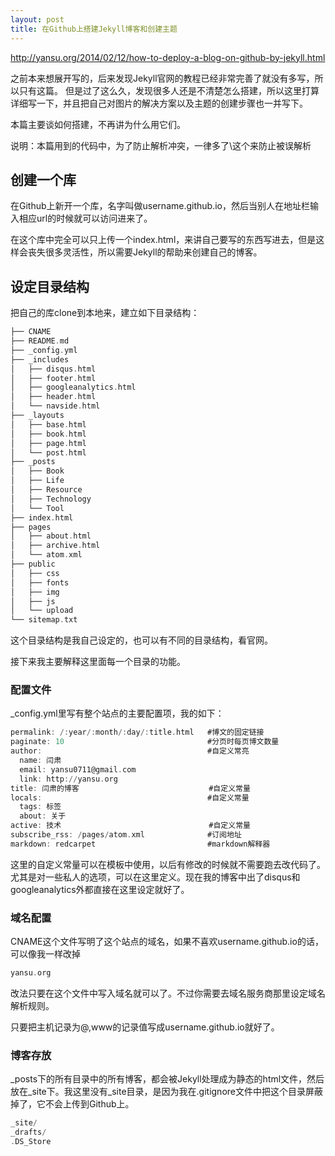 ```yaml
---
layout: post
title: 在Github上搭建Jekyll博客和创建主题
---
```

http://yansu.org/2014/02/12/how-to-deploy-a-blog-on-github-by-jekyll.html

之前本来想展开写的，后来发现Jekyll官网的教程已经非常完善了就没有多写，所以只有这篇。 但是过了这么久，发现很多人还是不清楚怎么搭建，所以这里打算详细写一下，并且把自己对图片的解决方案以及主题的创建步骤也一并写下。

本篇主要谈如何搭建，不再讲为什么用它们。

说明：本篇用到的代码中，为了防止解析冲突，一律多了\这个来防止被误解析

## 创建一个库

在Github上新开一个库，名字叫做username.github.io，然后当别人在地址栏输入相应url的时候就可以访问进来了。

在这个库中完全可以只上传一个index.html，来讲自己要写的东西写进去，但是这样会丧失很多灵活性，所以需要Jekyll的帮助来创建自己的博客。

## 设定目录结构

把自己的库clone到本地来，建立如下目录结构：

```a
├── CNAME
├── README.md
├── _config.yml
├── _includes
│   ├── disqus.html
│   ├── footer.html
│   ├── googleanalytics.html
│   ├── header.html
│   └── navside.html
├── _layouts
│   ├── base.html
│   ├── book.html
│   ├── page.html
│   └── post.html
├── _posts
│   ├── Book
│   ├── Life
│   ├── Resource
│   ├── Technology
│   └── Tool
├── index.html
├── pages
│   ├── about.html
│   ├── archive.html
│   └── atom.xml
├── public
│   ├── css
│   ├── fonts
│   ├── img
│   ├── js
│   └── upload
└── sitemap.txt
```

这个目录结构是我自己设定的，也可以有不同的目录结构，看官网。

接下来我主要解释这里面每一个目录的功能。

### 配置文件

\_config.yml里写有整个站点的主要配置项，我的如下：

```a
permalink: /:year/:month/:day/:title.html   #博文的固定链接
paginate: 10                                #分页时每页博文数量
author:                                     #自定义常亮
  name: 闫肃
  email: yansu0711@gmail.com
  link: http://yansu.org
title: 闫肃的博客                             #自定义常量
locals:                                     #自定义常量
  tags: 标签
  about: 关于
active: 技术                                 #自定义常量
subscribe_rss: /pages/atom.xml              #订阅地址
markdown: redcarpet                         #markdown解释器
```

这里的自定义常量可以在模板中使用，以后有修改的时候就不需要跑去改代码了。尤其是对一些私人的选项，可以在这里定义。现在我的博客中出了disqus和googleanalytics外都直接在这里设定就好了。


### 域名配置

CNAME这个文件写明了这个站点的域名，如果不喜欢username.github.io的话，可以像我一样改掉

```a
yansu.org
```

改法只要在这个文件中写入域名就可以了。不过你需要去域名服务商那里设定域名解析规则。

只要把主机记录为@,www的记录值写成username.github.io就好了。

### 博客存放

\_posts下的所有目录中的所有博客，都会被Jekyll处理成为静态的html文件，然后放在_site下。我这里没有_site目录，是因为我在.gitignore文件中把这个目录屏蔽掉了，它不会上传到Github上。

```a
_site/
_drafts/
.DS_Store
```
